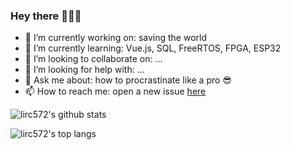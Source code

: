 ### Hey there :beer::beer::beer:

- 🔭 I’m currently working on: saving the world
- 🌱 I’m currently learning: Vue.js, SQL, FreeRTOS, FPGA, ESP32
- 👯 I’m looking to collaborate on: ...
- 🤔 I’m looking for help with: ...
- 💬 Ask me about: how to procrastinate like a pro :sunglasses:
- 📫 How to reach me: open a new issue [here](https://github.com/lirc572/lirc572/issues)

![lirc572's github stats](https://github-readme-stats.vercel.app/api?username=lirc572&show_icons=true)

![lirc572's top langs](https://github-readme-stats.vercel.app/api/top-langs/?username=lirc572&layout=compact)
